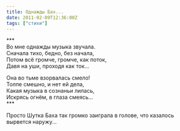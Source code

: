 ```yaml
---
title: Однажды Бах...
date: 2011-02-09T12:36:00Z
tags: ["стихи"]
---
```


\*\*\*   
Во мне однажды музыка звучала.  
Сначала тихо, бедно, без начала,  
Потом всё громче, громче, как поток,  
Давя на уши, проходя как ток...  

Она во тьме взорвалась смело!  
Толпе смешно, и нет ей дела,  
Какая музыка в сознаньи лилась,  
Искрясь огнём, в глаза смеясь...  
\*\*\*

Просто Шутка Баха так громко заиграла в голове, что казалось вырвется наружу...  
